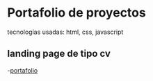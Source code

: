 # Portafolio de proyectos

tecnologías usadas: html, css, javascript

## landing page de tipo cv

-[portafolio](https://angelrivascastillo.github.io/portalio-cv)

